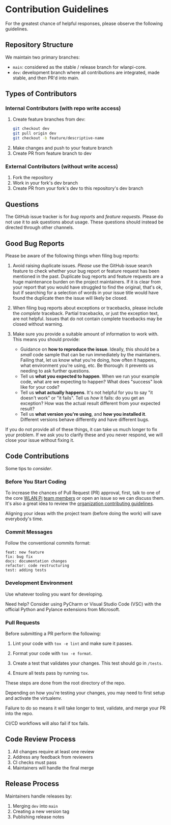 # Contribution Guidelines

For the greatest chance of helpful responses, please observe the following guidelines.

## Repository Structure

We maintain two primary branches:
- `main`: considered as the stable / release branch for wlanpi-core.
- `dev`: development branch where all contributions are integrated, made stable, and then PR'd into main.

## Types of Contributors

### Internal Contributors (with repo write access)

1. Create feature branches from dev:
   ```bash
   git checkout dev
   git pull origin dev
   git checkout -b feature/descriptive-name
   ```
2. Make changes and push to your feature branch
3. Create PR from feature branch to dev

### External Contributors (without write access)

1. Fork the repository
2. Work in your fork's dev branch
3. Create PR from your fork's dev to this repository's dev branch

## Questions

The GitHub issue tracker is for *bug reports* and *feature requests*. Please do
not use it to ask questions about usage. These questions should
instead be directed through other channels.

## Good Bug Reports

Please be aware of the following things when filing bug reports:

1. Avoid raising duplicate issues. *Please* use the GitHub issue search feature
   to check whether your bug report or feature request has been mentioned in
   the past. Duplicate bug reports and feature requests are a huge maintenance
   burden on the project maintainers. If it is clear from your report that you 
   would have struggled to find the original, that's ok, but if searching for 
   a selection of words in your issue title would have found the duplicate
   then the issue will likely be closed.

2. When filing bug reports about exceptions or tracebacks, please include the
   *complete* traceback. Partial tracebacks, or just the exception text, are
   not helpful. Issues that do not contain complete tracebacks may be closed
   without warning.

3. Make sure you provide a suitable amount of information to work with. This
   means you should provide:

   - Guidance on **how to reproduce the issue**. Ideally, this should be a
     *small* code sample that can be run immediately by the maintainers.
     Failing that, let us know what you're doing, how often it happens, what
     environment you're using, etc. Be thorough: it prevents us needing to ask
     further questions.
   - Tell us **what you expected to happen**. When we run your example code,
     what are we expecting to happen? What does "success" look like for your
     code?
   - Tell us **what actually happens**. It's not helpful for you to say "it
     doesn't work" or "it fails". Tell us *how* it fails: do you get an
     exception? How was the actual result different from your expected result?
   - Tell us **what version you're using**, and
     **how you installed it**. Different versions behave
     differently and have different bugs.

If you do not provide all of these things, it can take us much longer to
fix your problem. If we ask you to clarify these and you never respond, we
will close your issue without fixing it.

## Code Contributions

Some tips to _consider_.

### Before You Start Coding

To increase the chances of Pull Request (PR) approval, first, talk to one of the core [WLAN Pi](https://github.com/WLAN-Pi/) [team members](https://github.com/orgs/WLAN-Pi/people) or open an issue so we can discuss them. It's also a great idea to review the [organization contributing guidelines](https://github.com/WLAN-Pi/.github/blob/main/docs/contributing.md).

Aligning your ideas with the project team (before doing the work) will save everybody's time.

### Commit Messages

Follow the conventional commits format:

```
feat: new feature
fix: bug fix
docs: documentation changes
refactor: code restructuring
test: adding tests
```

### Development Environment

Use whatever tooling you want for developing.

Need help? Consider using PyCharm or Visual Studio Code (VSC) with the official Python and Pylance extensions from Microsoft.

### Pull Requests

Before submitting a PR perform the following:

1. Lint your code with `tox -e lint` and make sure it passes.

2. Format your code with `tox -e format`.

3. Create a test that validates your changes. This test should go in `/tests`.

4. Ensure all tests pass by running `tox`.

These steps are done from the root directory of the repo. 

Depending on how you're testing your changes, you may need to first setup and activate the virtualenv.

Failure to do so means it will take longer to test, validate, and merge your PR into the repo.

CI/CD workflows will also fail if tox fails.

## Code Review Process

1. All changes require at least one review
2. Address any feedback from reviewers
3. CI checks must pass
4. Maintainers will handle the final merge

## Release Process

Maintainers handle releases by:

1. Merging `dev` into `main`
2. Creating a new version tag
3. Publishing release notes